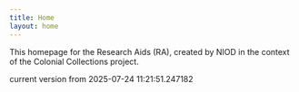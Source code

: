 ```yaml
---
title: Home
layout: home
---
```


This homepage for the Research Aids (RA), created by NIOD in the context of the Colonial Collections project. 


current version from 2025-07-24 11:21:51.247182